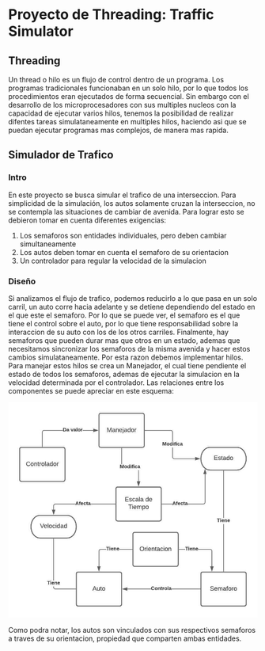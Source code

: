 # Proyecto de Threading: Traffic Simulator
## Threading
Un thread o hilo es un flujo de control dentro de un programa. Los programas tradicionales funcionaban en un solo hilo, por lo que todos los procedimientos eran ejecutados de forma secuencial. Sin embargo con el desarrollo de los microprocesadores con sus multiples nucleos con la capacidad de ejecutar varios hilos, tenemos la posibilidad de realizar difentes tareas simulataneamente en multiples hilos, haciendo asi que se puedan ejecutar programas mas complejos, de manera mas rapida.
## Simulador de Trafico
### Intro
En este proyecto se busca simular el trafico de una interseccion. Para simplicidad de la simulación, los autos solamente cruzan la interseccion, no se contempla las situaciones de cambiar de avenida. Para lograr esto se debieron tomar en cuenta diferentes exigencias:
1. Los semaforos son entidades individuales, pero deben cambiar simultaneamente
2. Los autos deben tomar en cuenta el semaforo de su orientacion
3. Un controlador para regular la velocidad de la simulacion
### Diseño
Si analizamos el flujo de trafico, podemos reducirlo a lo que pasa en un solo carril, un auto corre hacia adelante y se detiene dependiendo del estado en el que este el semaforo. Por lo que se puede ver, el semaforo es el que tiene el control sobre el auto, por lo que tiene responsabilidad sobre la interaccion de su auto con los de los otros carriles. Finalmente, hay semaforos que pueden durar mas que otros en un estado, ademas que necesitamos sincronizar los semaforos de la misma avenida y hacer estos cambios simulataneamente. Por esta razon debemos implementar hilos. Para manejar estos hilos se crea un Manejador, el cual tiene pendiente el estado de todos los semaforos, ademas de ejecutar la simulacion en la velocidad determinada por el controlador.
Las relaciones entre los componentes se puede apreciar en este esquema:

![Diagrama](TrafficSimDiagram.jpeg)

Como podra notar, los autos son vinculados con sus respectivos semaforos a traves de su orientacion, propiedad que comparten ambas entidades. 
